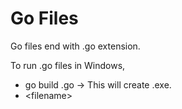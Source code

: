 
# Go Files

Go files end with .go extension.

To run .go files in Windows,
* go build <filename>.go -> This will create <filename>.exe.
* \<filename>
